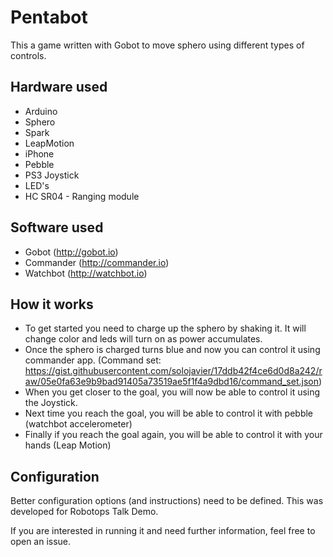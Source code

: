 # Pentabot

This a game written with Gobot to move sphero using different types of controls.

## Hardware used

* Arduino
* Sphero
* Spark
* LeapMotion
* iPhone
* Pebble
* PS3 Joystick
* LED's
* HC SR04 - Ranging module

## Software used

* Gobot (http://gobot.io)
* Commander (http://commander.io)
* Watchbot (http://watchbot.io)

## How it works

* To get started you need to charge up the sphero by shaking it. It will change color and leds will turn on as power accumulates.
* Once the sphero is charged turns blue and now you can control it using commander app. (Command set: https://gist.githubusercontent.com/solojavier/17ddb42f4ce6d0d8a242/raw/05e0fa63e9b9bad91405a73519ae5f1f4a9dbd16/command_set.json)
* When you get closer to the goal, you will now be able to control it using the Joystick.
* Next time you reach the goal, you will be able to control it with pebble (watchbot accelerometer)
* Finally if you reach the goal again, you will be able to control it with your hands (Leap Motion)

## Configuration

Better configuration options (and instructions) need to be defined. This was developed for Robotops Talk Demo.

If you are interested in running it and need further information, feel free to open an issue.

